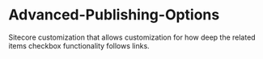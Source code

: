 # Advanced-Publishing-Options
Sitecore customization that allows customization for how deep the related items checkbox functionality follows links.
